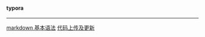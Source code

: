 #### typora
------------------------------------------------

[markdown 基本语法](https://www.jianshu.com/p/191d1e21f7ed)
[代码上传及更新](https://www.cnblogs.com/zlxbky/p/7727895.html)

